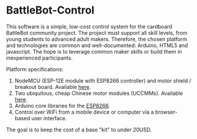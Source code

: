 # BattleBot-Control #
This software is a simple, low-cost control system for the cardboard BattleBot community project. The project must support all 
skill levels, from young students to advanced adult makers. Therefore, the chosen platform and technologies are common and 
well-documented: Arduino, HTML5 and javascript. The hope is to leverage common maker skills or build them in inexperienced participants.

Platform specifications:

 1. NodeMCU (ESP-12E module with ESP8266 controller) and motor shield / breakout board. Available 
    [here](https://www.aliexpress.com/item/NodeMCU-Development-Kit-NodeMCU-Motor-Shield-esp-wifi-esp8266-esp-12e-esp-12e-kit-diy-rc/32445659965.html).
 2. Two ubiquitous, cheap Chinese motor modules (UCCMMs). Available
    [here](https://www.aliexpress.com/item/1X-for-Arduino-Smart-Car-Robot-Plastic-Tire-Wheel-with-DC-3-6V-Gear-Motor-New/32693010819.html).
 3. Arduino core libraries for the [ESP8266](http://esp8266.github.io/Arduino/versions/2.3.0/doc/libraries.html#mdns-and-dns-sd-responder-esp8266mdns-library). 
 4. Control over WiFi from a mobile device or computer via a browser-based user interface.
 
The goal is to keep the cost of a base "kit" to under 20USD.
